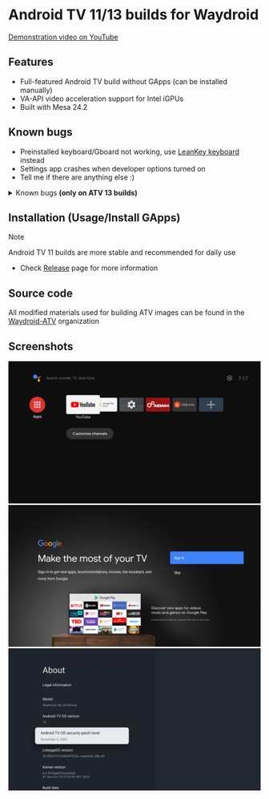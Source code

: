 # Android TV 11/13 builds for Waydroid
[Demonstration video on YouTube](https://www.youtube.com/watch?v=NK1xxoJpPkQ)
## Features
- Full-featured Android TV build without GApps (can be installed manually)
- VA-API video acceleration support for Intel iGPUs
- Built with Mesa 24.2

## Known bugs
- Preinstalled keyboard/Gboard not working, use [LeanKey keyboard](https://github.com/yuliskov/LeanKeyKeyboard) instead
- Settings app crashes when developer options turned on
- Tell me if there are anything else :)

<details>
  <summary>Known bugs <b>(only on ATV 13 builds)</b></summary>
  <br />
  <ul>
    <li>Broken permission system</li>
    <li>Broken Play Store</li>
  </ul>
</details>

## Installation (Usage/Install GApps)
> [!NOTE]
> Android TV 11 builds are more stable and recommended for daily use

- Check [Release](https://github.com/supechicken/waydroid-androidtv-build/releases/latest) page for more information

## Source code
All modified materials used for building ATV images can be found in the [Waydroid-ATV](https://github.com/Waydroid-ATV) organization

## Screenshots
<img width="750" alt="Homescreen" src="screenshots/homescreen.png" />
<img width="750" alt="Google account login prompt" src="screenshots/google-login-prompt.png" />
<img width="750" alt="Settings UI" src="screenshots/settings-ui.png" />
